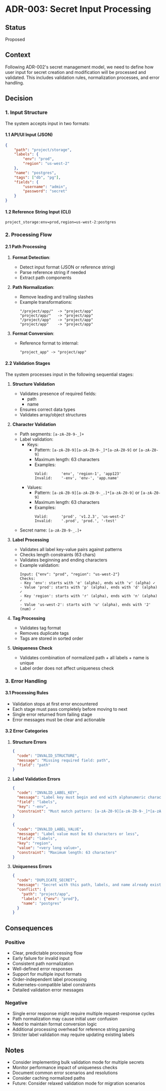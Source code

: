 # ADR-003: Secret Input Processing

## Status
Proposed

## Context
Following ADR-002's secret management model, we need to define how user input for secret creation and modification will be processed and validated. This includes validation rules, normalization processes, and error handling.

## Decision

### 1. Input Structure
The system accepts input in two formats:

#### 1.1 API/UI Input (JSON)
```json
{
    "path": "project/storage",
    "labels": {
        "env": "prod",
        "region": "us-west-2"
    },
    "name": "postgres",
    "tags": ["db", "pg"],
    "fields": {
        "username": "admin",
        "password": "secret"
    }
}
```

#### 1.2 Reference String Input (CLI)
```plaintext
project_storage:env=prod,region=us-west-2:postgres
```

### 2. Processing Flow

#### 2.1 Path Processing
1. **Format Detection**:
   - Detect input format (JSON or reference string)
   - Parse reference string if needed
   - Extract path components

2. **Path Normalization**:
   - Remove leading and trailing slashes
   - Example transformations:
     ```plaintext
     "/project/app/"  -> "project/app"
     "project/app/"   -> "project/app"
     "/project/app"   -> "project/app"
     "project/app"    -> "project/app"
     ```

3. **Format Conversion**:
   - Reference format to internal:
     ```plaintext
     "project_app" -> "project/app"
     ```

#### 2.2 Validation Stages
The system processes input in the following sequential stages:

1. **Structure Validation**
   * Validates presence of required fields:
     - path
     - name
   * Ensures correct data types
   * Validates array/object structures

2. **Character Validation**
   * Path segments: `[a-zA-Z0-9-_]+`
   * Label validation:
     - Keys:
       * Pattern: `[a-zA-Z0-9][a-zA-Z0-9-_]*[a-zA-Z0-9]` or `[a-zA-Z0-9]`
       * Maximum length: 63 characters
       * Examples:
         ```
         Valid:      'env', 'region-1', 'app123'
         Invalid:    '-env', 'env-', 'app.name'
         ```
     - Values:
       * Pattern: `[a-zA-Z0-9][a-zA-Z0-9-_.]*[a-zA-Z0-9]` or `[a-zA-Z0-9]`
       * Maximum length: 63 characters
       * Examples:
         ```
         Valid:      'prod', 'v1.2.3', 'us-west-2'
         Invalid:    '.prod', 'prod.', '-test'
         ```
   * Secret name: `[a-zA-Z0-9-_.]+`

3. **Label Processing**
   * Validates all label key-value pairs against patterns
   * Checks length constraints (63 chars)
   * Validates beginning and ending characters
   * Example validation:
     ```plaintext
     Input: {"env": "prod", "region": "us-west-2"}
     Checks:
     - Key 'env': starts with 'e' (alpha), ends with 'v' (alpha) ✓
     - Value 'prod': starts with 'p' (alpha), ends with 'd' (alpha) ✓
     - Key 'region': starts with 'r' (alpha), ends with 'n' (alpha) ✓
     - Value 'us-west-2': starts with 'u' (alpha), ends with '2' (num) ✓
     ```

4. **Tag Processing**
   * Validates tag format
   * Removes duplicate tags
   * Tags are stored in sorted order

5. **Uniqueness Check**
   * Validates combination of normalized path + all labels + name is unique
   * Label order does not affect uniqueness check

### 3. Error Handling

#### 3.1 Processing Rules
* Validation stops at first error encountered
* Each stage must pass completely before moving to next
* Single error returned from failing stage
* Error messages must be clear and actionable

#### 3.2 Error Categories
1. **Structure Errors**
   ```json
   {
     "code": "INVALID_STRUCTURE",
     "message": "Missing required field: path",
     "field": "path"
   }
   ```

2. **Label Validation Errors**
   ```json
   {
     "code": "INVALID_LABEL_KEY",
     "message": "Label key must begin and end with alphanumeric characters",
     "field": "labels",
     "key": "-env",
     "constraint": "Must match pattern: [a-zA-Z0-9][a-zA-Z0-9-_]*[a-zA-Z0-9]"
   }
   ```
   ```json
   {
     "code": "INVALID_LABEL_VALUE",
     "message": "Label value must be 63 characters or less",
     "field": "labels",
     "key": "region",
     "value": "<very long value>",
     "constraint": "Maximum length: 63 characters"
   }
   ```

3. **Uniqueness Errors**
   ```json
   {
     "code": "DUPLICATE_SECRET",
     "message": "Secret with this path, labels, and name already exists",
     "conflict": {
       "path": "project/app",
       "labels": {"env": "prod"},
       "name": "postgres"
     }
   }
   ```

## Consequences

### Positive
* Clear, predictable processing flow
* Early failure for invalid input
* Consistent path normalization
* Well-defined error responses
* Support for multiple input formats
* Order-independent label processing
* Kubernetes-compatible label constraints
* Detailed validation error messages

### Negative
* Single error response might require multiple request-response cycles
* Path normalization may cause initial user confusion
* Need to maintain format conversion logic
* Additional processing overhead for reference string parsing
* Stricter label validation may require updating existing labels

## Notes
* Consider implementing bulk validation mode for multiple secrets
* Monitor performance impact of uniqueness checks
* Document common error scenarios and resolutions
* Consider caching normalized paths
* Future: Consider relaxed validation mode for migration scenarios